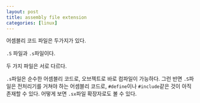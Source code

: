 ```yaml
---
layout: post
title: assembly file extension
categories: [linux]
---
```


어셈블리 코드 파일은 두가지가 있다.

`.S` 파일과 `.s`파일이다.

두 가지 파일은 서로 다르다.

`.s`파일은 순수한 어셈블리 코드로, 오브젝트로 바로 컴파일이 가능하다.
그런 반면 `.S`파일은 전처리기를 거쳐야 하는 어셈블리 코드로, `#define`이나 `#include`같은 것이 아직 존재할 수 있다. 어떻게 보면 `.sx`파일 확장자로도 볼 수 있다.
